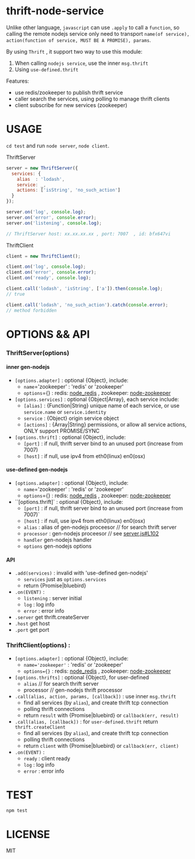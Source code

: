 # thrift-node-service

Unlike other language, `javascript` can use `.apply` to call a `function`, so calling the remote nodejs service only need to transport `name(of service), action(function of service, MUST BE A PROMISE), params`. 

By using `Thrift` , it support two way to use this module: 

1. When calling `nodejs service`, use the inner `msg.thrift`
2. Using `use-defined.thrift`



Features:

- use redis/zookeeper to publish thrift service
- caller search the services, using polling to manage thrift clients
- client subscribe for new services (zookeeper)



# USAGE

`cd test` and run `node server`, `node client`.



ThriftServer

``` javascript
server = new ThriftServer({
  services: {
    alias  : 'lodash',
    service: _,
    actions: ['isString', 'no_such_action']
  }
});

server.on('log', console.log);
server.on('error', console.error);
server.on('listening', console.log); 

// ThriftServer host: xx.xx.xx.xx , port: 7007  , id: bfx647vi
```



ThriftClient

``` javascript
client = new ThriftClient();

client.on('log', console.log);
client.on('error', console.error);
client.on('ready', console.log);

client.call('lodash', 'isString', ['a']).then(console.log);
// true

client.call('lodash', 'no_such_action').catch(console.error);
// method forbidden
```



# OPTIONS && API

### ThriftServer(options)  

#### inner gen-nodejs

- `[options.adapter]` : optional {Object}, include:
  - `name`='zookeeper' : 'redis' or 'zookeeper'
  - `options`={} : redis: [node_redis](https://github.com/NodeRedis/node_redis) , zookeeper: [node-zookeeper](https://github.com/yfinkelstein/node-zookeeper)
- `[options.services]` : optional {Object|Array}, each service include:
  - `[alias]` : {Function|String} unique name of each service, or use `service.name` or `service.identity`
  - `service` : {Object} origin service object
  - `[actions]` : {Array|String} permissions, or allow all service actions, ONLY support PROMISE/SYNC
- `[options.thrift]` : optional {Object}, include:
  - `[port]` : if null, thrift server bind to an unused port (increase from 7007)
  - `[host]` : if null, use ipv4 from eth0(linux) en0(osx)



#### use-defined gen-nodejs

- `[options.adapter]` : optional {Object}, include:
  - `name`='zookeeper' : 'redis' or 'zookeeper'
  - `options`={} : redis: [node_redis](https://github.com/NodeRedis/node_redis) , zookeeper: [node-zookeeper](https://github.com/yfinkelstein/node-zookeeper)
- ``[options.thrift]` : optional {Object}, include:
  - `[port]` : if null, thrift server bind to an unused port (increase from 7007)`
  - `[host]` : if null, use ipv4 from eth0(linux) en0(osx)
  - `alias` : alias of gen-nodejs proceesor // for search thrift server
  - `processor` : gen-nodejs proceesor // see [server.js#L102](https://github.com/apache/thrift/blob/master/lib/nodejs/lib/thrift/server.js#L102)
  - `handler`  gen-nodejs handler
  - `options` gen-nodejs options



#### API

- `.add(services)` : invalid with  'use-defined gen-nodejs'
  - `services` just as `options.services`
  - return {Promise|bluebird}
- `.on(EVENT)` : 
  - `listening` : server initial
  - `log` : log info
  - `error` : error info
- `.server` get thrift.createServer
- `.host` get host
- `.port` get port



### ThriftClient(options) :

- `[options.adapter]` : optional {Object}, include:
  - `name='zookeeper'` : 'redis' or 'zookeeper'
  - `options={}` : redis: [node_redis](https://github.com/NodeRedis/node_redis) , zookeeper: [node-zookeeper](https://github.com/yfinkelstein/node-zookeeper)
- `[options.thrifts]` : optional {Object}, for user-defined
  - `alias` // for search thrift server
  - processor //  gen-nodejs thrift processor
- `.call(alias, action, params, [callback])` : use inner `msg.thrift`
  - find all services (by `alias`), and create thrift tcp connection
  - polling thrift connections
  - return `result` with {Promise|bluebird} or `callback(err, result)`
- `.call(alias, [callback])` : for `user-defined.thrift` return `thrift.createClient`
  - find all services (by `alias`), and create thrift tcp connection
  - polling thrift connections
  - return `client` with {Promise|bluebird} or `callback(err, client)`
- `.on(EVENT)` : 
  - `ready` : client ready
  - `log` : log info
  - `error` : error info





# TEST

`npm test`



# LICENSE

MIT